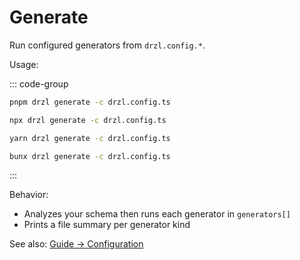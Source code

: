 # Generate

Run configured generators from `drzl.config.*`.

Usage:

::: code-group

```bash [pnpm]
pnpm drzl generate -c drzl.config.ts
```

```bash [npm]
npx drzl generate -c drzl.config.ts
```

```bash [yarn]
yarn drzl generate -c drzl.config.ts
```

```bash [bun]
bunx drzl generate -c drzl.config.ts
```

:::

Behavior:

- Analyzes your schema then runs each generator in `generators[]`
- Prints a file summary per generator kind

See also: [Guide → Configuration](/guide/configuration)
